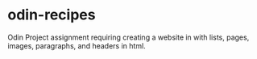 # odin-recipes

Odin Project assignment requiring creating a website in with lists, 
pages, images, paragraphs, and headers in html.